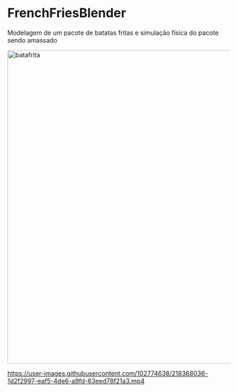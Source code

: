 # FrenchFriesBlender

<p>Modelagem de um pacote de batatas fritas e simulação física do pacote sendo amassado</p>

<img width="707" alt="batafrita" src="https://user-images.githubusercontent.com/102774638/218367809-fa474209-c4fa-4b4d-b062-43ddf5187729.png">



https://user-images.githubusercontent.com/102774638/218368036-1d2f2997-eaf5-4de6-a9fd-63eed78f21a3.mp4

